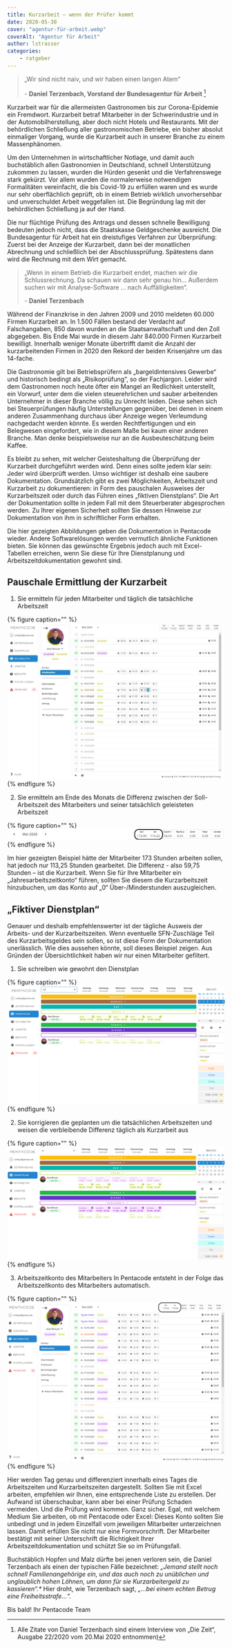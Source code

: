 ```yaml
---
title: Kurzarbeit – wenn der Prüfer kommt
date: 2020-05-30
cover: "agentur-für-arbeit.webp"
coverAlt: "Agentur für Arbeit"
author: lstrasser
categories:
    - ratgeber
---
```



> „Wir sind nicht naiv, und wir haben einen langen Atem“
>
> \- **Daniel Terzenbach, Vorstand der Bundesagentur für Arbeit** [^1]

Kurzarbeit war für die allermeisten Gastronomen bis zur Corona-Epidemie ein
Fremdwort. Kurzarbeit betraf Mitarbeiter in der Schwerindustrie und in der
Automobilherstellung, aber doch nicht Hotels und Restaurants. Mit der
behördlichen Schließung aller gastronomischen Betriebe, ein bisher absolut
einmaliger Vorgang, wurde die Kurzarbeit auch in unserer Branche zu einem
Massenphänomen.

Um den Unternehmen in wirtschaftlicher Notlage, und damit auch buchstäblich
allen Gastronomien in Deutschland, schnell Unterstützung zukommen zu lassen,
wurden die Hürden gesenkt und die Verfahrenswege stark gekürzt. Vor allem wurden
die normalerweise notwendigen Formalitäten vereinfacht, die bis Covid-19 zu
erfüllen waren und es wurde nur sehr oberflächlich geprüft, ob in einem Betrieb
wirklich unvorhersehbar und unverschuldet Arbeit weggefallen ist. Die Begründung
lag mit der behördlichen Schließung ja auf der Hand.

Die nur flüchtige Prüfung des Antrags und dessen schnelle Bewilligung bedeuten
jedoch nicht, dass die Staatskasse Geldgeschenke ausreicht. Die Bundesagentur
für Arbeit hat ein dreistufiges Verfahren zur Überprüfung: Zuerst bei der
Anzeige der Kurzarbeit, dann bei der monatlichen Abrechnung und schließlich bei
der Abschlussprüfung. Spätestens dann wird die Rechnung mit dem Wirt gemacht.

> „Wenn in einem Betrieb die Kurzarbeit endet, machen wir die Schlussrechnung. Da
> schauen wir dann sehr genau hin… Außerdem suchen wir mit Analyse-Software … nach
> Auffälligkeiten“.
>
> \- **Daniel Terzenbach**

Während der Finanzkrise in den Jahren 2009 und 2010 meldeten 60.000 Firmen
Kurzarbeit an. In 1.500 Fällen bestand der Verdacht auf Falschangaben, 850 davon
wurden an die Staatsanwaltschaft und den Zoll abgegeben. Bis Ende Mai wurde in
diesem Jahr 840.000 Firmen Kurzarbeit bewilligt. Innerhalb weniger Monate
übertrifft damit die Anzahl der kurzarbeitenden Firmen in 2020 den Rekord der
beiden Krisenjahre um das 14-fache.

Die Gastronomie gilt bei Betriebsprüfern als „bargeldintensives Gewerbe“ und
historisch bedingt als „Risikoprüfung“, so der Fachjargon. Leider wird dem
Gastronomen noch heute öfter ein Mangel an Redlichkeit unterstellt, ein Vorwurf,
unter dem die vielen steuerehrlichen und sauber arbeitenden Unternehmer in
dieser Branche völlig zu Unrecht leiden. Diese sehen sich bei Steuerprüfungen
häufig Unterstellungen gegenüber, bei denen in einem anderen Zusammenhang
durchaus über Anzeige wegen Verleumdung nachgedacht werden könnte. Es werden
Rechtfertigungen und ein Belegwesen eingefordert, wie in diesem Maße bei kaum
einer anderen Branche. Man denke beispielsweise nur an die Ausbeuteschätzung
beim Kaffee.

Es bleibt zu sehen, mit welcher Geisteshaltung die Überprüfung der Kurzarbeit
durchgeführt werden wird. Denn eines sollte jedem klar sein: Jeder wird
überprüft werden. Umso wichtiger ist deshalb eine saubere Dokumentation.
Grundsätzlich gibt es zwei Möglichkeiten, Arbeitszeit und Kurzarbeit zu
dokumentieren: in Form des pauschalen Ausweises der Kurzarbeitszeit oder durch
das Führen eines „fiktiven Dienstplans“. Die Art der Dokumentation sollte in
jedem Fall mit dem Steuerberater abgesprochen werden. Zu Ihrer eigenen
Sicherheit sollten Sie dessen Hinweise zur Dokumentation von ihm in
schriftlicher Form erhalten.

Die hier gezeigten Abbildungen geben die Dokumentation in Pentacode wieder.
Andere Softwarelösungen werden vermutlich ähnliche Funktionen bieten. Sie können
das gewünschte Ergebnis jedoch auch mit Excel-Tabellen erreichen, wenn Sie diese
für Ihre Dienstplanung und Arbeitszeitdokumentation gewohnt sind.

## Pauschale Ermittlung der Kurzarbeit

1.	Sie ermitteln für jeden Mitarbeiter und täglich die tatsächliche Arbeitszeit

{% figure caption="" %}
<img src = "kurz-1.webp"/>
{% endfigure %}

2.	Sie ermitteln am Ende des Monats die Differenz zwischen der Soll-Arbeitszeit
des Mitarbeiters und seiner tatsächlich geleisteten Arbeitszeit 

{% figure caption="" %}
<img src = "kurz-2.webp"/>
{% endfigure %}

Im hier gezeigten Beispiel hätte der Mitarbeiter 173 Stunden arbeiten sollen,
hat jedoch nur 113,25 Stunden gearbeitet. Die Differenz - also 59,75 Stunden –
ist die Kurzarbeit.
Wenn Sie für Ihre Mitarbeiter ein „Jahresarbeitszeitkonto“ führen, sollten Sie
diesem die Kurzarbeitszeit hinzubuchen, um das Konto auf „0“ Über-/Minderstunden
auszugleichen.

## „Fiktiver Dienstplan“

Genauer und deshalb empfehlenswerter ist der tägliche Ausweis der Arbeits- und der Kurzarbeitszeiten. Wenn eventuelle SFN-Zuschläge Teil des Kurzarbeitsgeldes sein sollen, so ist diese Form der Dokumentation unerlässlich.
Wie dies aussehen könnte, soll dieses Beispiel zeigen. Aus Gründen der Übersichtlichkeit haben wir nur einen Mitarbeiter gefiltert.

1.	Sie schreiben wie gewohnt den Dienstplan


{% figure caption="" %}
<img src = "kurz-3.webp"/>
{% endfigure %}

2.	Sie korrigieren die geplanten um die tatsächlichen Arbeitszeiten und weisen
die verbleibende Differenz täglich als Kurzarbeit aus

{% figure caption="" %}
<img src = "kurz-4.webp"/>
{% endfigure %}


3.	Arbeitszeitkonto des Mitarbeiters
In Pentacode entsteht in der Folge das Arbeitszeitkonto des Mitarbeiters automatisch.

{% figure caption="" %}
<img src = "kurz-5.webp"/>
{% endfigure %}


Hier werden Tag genau und differenziert innerhalb eines Tages die Arbeitszeiten
und Kurzarbeitszeiten dargestellt.
Sollten Sie mit Excel arbeiten, empfehlen wir Ihnen, eine entsprechende Liste zu
erstellen. Der Aufwand ist überschaubar, kann aber bei einer Prüfung Schaden
vermeiden. Und die Prüfung wird kommen. Ganz sicher.
Egal, mit welchem Medium Sie arbeiten, ob mit Pentacode oder Excel: Dieses Konto
sollten Sie unbedingt und in jedem Einzelfall vom jeweiligen Mitarbeiter
unterzeichnen lassen. Damit erfüllen Sie nicht nur eine Formvorschrift. Der
Mitarbeiter bestätigt mit seiner Unterschrift die Richtigkeit Ihrer
Arbeitszeitdokumentation und schützt Sie so im Prüfungsfall.

Buchstäblich Hopfen und Malz dürfte bei jenen verloren sein, die Daniel
Terzenbach als einen der typischen Fälle bezeichnet:
<cite> „Jemand stellt noch schnell Familienangehörige ein, und das auch noch zu
unüblichen und unglaublich hohen Löhnen, um dann für sie Kurzarbeitergeld zu
kassieren“.* </cite>
Hier droht, wie Terzenbach sagt, <cite> „…bei einem echten Betrug eine
Freiheitsstrafe…“. </cite>

Bis bald!
Ihr Pentacode Team


[^1]: Alle Zitate von Daniel Terzenbach sind einem Interview von „Die Zeit“, Ausgabe
22/2020 vom 20.Mai 2020 entnommen)
